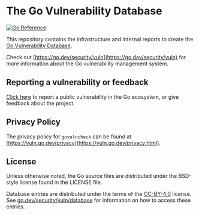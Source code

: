 # The Go Vulnerability Database

[![Go Reference](https://pkg.go.dev/badge/golang.org/x/vulndb.svg)](https://pkg.go.dev/golang.org/x/vulndb)

This repository contains the infrastructure and internal reports to create the
[Go Vulnerability Database](https://vuln.go.dev).

Check out [https://go.dev/security/vuln](https://go.dev/security/vuln) for more
information about the Go vulnerability management system.

## Reporting a vulnerability or feedback

[Click here](https://github.com/cvelab/cvelist/issues/new/choose) to report a
public vulnerability in the Go ecosystem, or give feedback about the project.

## Privacy Policy

The privacy policy for `govulncheck` can be found at
[https://vuln.go.dev/privacy](https://vuln.go.dev/privacy.html).

## License

Unless otherwise noted, the Go source files are distributed under
the BSD-style license found in the LICENSE file.

Database entries are distributed under the terms of the
[CC-BY-4.0](https://creativecommons.org/licenses/by/4.0/) license. See
[go.dev/security/vuln/database](https://go.dev/security/vuln/database) for
information on how to access these entries.
